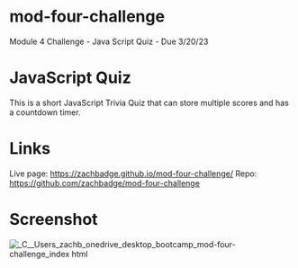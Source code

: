 # mod-four-challenge
Module 4 Challenge - Java Script Quiz - Due 3/20/23

# JavaScript Quiz
This is a short JavaScript Trivia Quiz that can store multiple scores and has a countdown timer.

# Links
Live page: https://zachbadge.github.io/mod-four-challenge/
Repo: https://github.com/zachbadge/mod-four-challenge

# Screenshot
![_C__Users_zachb_onedrive_desktop_bootcamp_mod-four-challenge_index html](https://user-images.githubusercontent.com/122493965/226504816-a90a1c7c-53aa-4b03-91d0-8b7582703935.png)

